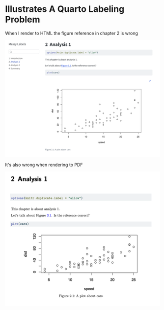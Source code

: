 # Illustrates A Quarto Labeling Problem

When I render to HTML the figure reference in chapter 2 is wrong

![wrong html label](./readme-files/messy-labels-html.png)

It's also wrong when rendering to PDF

![wrong html label](./readme-files/messy-labels-pdf.png)

